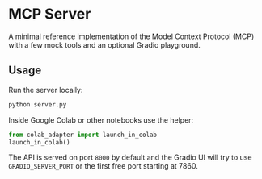 # MCP Server

A minimal reference implementation of the Model Context Protocol (MCP) with a few mock tools and an optional Gradio playground.

## Usage

Run the server locally:

```bash
python server.py
```

Inside Google Colab or other notebooks use the helper:

```python
from colab_adapter import launch_in_colab
launch_in_colab()
```

The API is served on port `8000` by default and the Gradio UI will try to use `GRADIO_SERVER_PORT` or the first free port starting at 7860.
